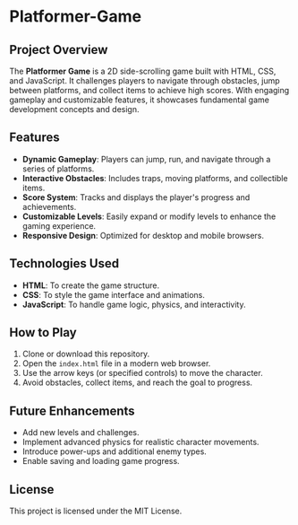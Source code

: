 # Platformer-Game

## Project Overview
The **Platformer Game** is a 2D side-scrolling game built with HTML, CSS, and JavaScript. It challenges players to navigate through obstacles, jump between platforms, and collect items to achieve high scores. With engaging gameplay and customizable features, it showcases fundamental game development concepts and design.

## Features
- **Dynamic Gameplay**: Players can jump, run, and navigate through a series of platforms.
- **Interactive Obstacles**: Includes traps, moving platforms, and collectible items.
- **Score System**: Tracks and displays the player's progress and achievements.
- **Customizable Levels**: Easily expand or modify levels to enhance the gaming experience.
- **Responsive Design**: Optimized for desktop and mobile browsers.

## Technologies Used
- **HTML**: To create the game structure.
- **CSS**: To style the game interface and animations.
- **JavaScript**: To handle game logic, physics, and interactivity.

## How to Play
1. Clone or download this repository.
2. Open the `index.html` file in a modern web browser.
3. Use the arrow keys (or specified controls) to move the character.
4. Avoid obstacles, collect items, and reach the goal to progress.

## Future Enhancements
- Add new levels and challenges.
- Implement advanced physics for realistic character movements.
- Introduce power-ups and additional enemy types.
- Enable saving and loading game progress.

## License
This project is licensed under the MIT License.
